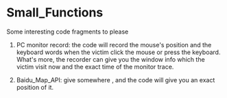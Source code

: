 # Small_Functions
Some interesting code fragments to please

1. PC monitor record: 
  the code will record  the mouse's position and the keyboard words when the victim click the mouse or press the keyboard. What's more, the recorder can give you the window info which the victim visit now and the exact time of the monitor trace.

2. Baidu_Map_API:
  give somewhere ,  and the code will give you an exact position of it.
